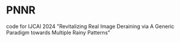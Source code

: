 # PNNR
code for IJCAI 2024 "Revitalizing Real Image Deraining via A Generic Paradigm towards Multiple Rainy Patterns"

